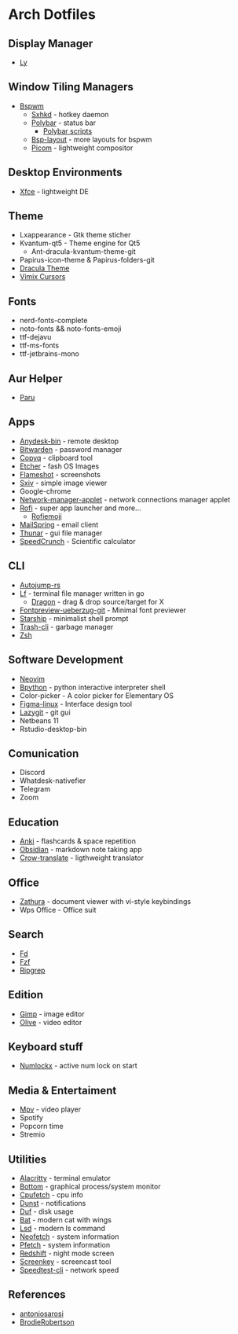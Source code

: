 # Arch Dotfiles

## Display Manager

- [Ly](https://github.com/nullgemm/ly)

## Window Tiling Managers

- [Bspwm](https://github.com/baskerville/bspwm)
  - [Sxhkd](https://github.com/baskerville/sxhkd) - hotkey daemon
  - [Polybar](https://github.com/polybar/polybar) - status bar
    - [Polybar scripts](https://github.com/Dgloor/dotfiles/tree/main/scripts/polybar)
  - [Bsp-layout](https://github.com/phenax/bsp-layout) - more layouts for bspwm
  - [Picom](https://github.com/yshui/picom) - lightweight compositor

## Desktop Environments

- [Xfce](https://wiki.archlinux.org/title/xfce) - lightweight DE

## Theme

- Lxappearance - Gtk theme sticher
- Kvantum-qt5 - Theme engine for Qt5
  - Ant-dracula-kvantum-theme-git
- Papirus-icon-theme & Papirus-folders-git
- [Dracula Theme](https://draculatheme.com/)
- [Vimix Cursors](https://www.pling.com/p/1358330/)

## Fonts

- nerd-fonts-complete
- noto-fonts && noto-fonts-emoji
- ttf-dejavu
- ttf-ms-fonts
- ttf-jetbrains-mono

## Aur Helper

- [Paru](https://github.com/Morganamilo/paru)

## Apps

- [Anydesk-bin](https://anydesk.com/es) - remote desktop
- [Bitwarden](https://bitwarden.com/) - password manager
- [Copyq](https://github.com/hluk/CopyQ) - clipboard tool
- [Etcher](https://github.com/balena-io/etcher) - fash OS Images
- [Flameshot](https://github.com/ManuelLR/docker-flameshot) - screenshots
- [Sxiv](https://github.com/muennich/sxiv) - simple image viewer
- Google-chrome
- [Network-manager-applet](https://www.archlinux.org/packages/?name=network-manager-applet) - network connections manager applet
- [Rofi](https://github.com/davatorium/rofi) - super app launcher and more...
  - [Rofiemoji](https://github.com/Mange/rofi-emoji)
- [MailSpring](https://github.com/Foundry376/Mailspring) - email client
- [Thunar](https://wiki.archlinux.org/title/thunar) - gui file manager
- [SpeedCrunch](https://bitbucket.org/heldercorreia/speedcrunch/src/master/) - Scientific calculator

## CLI

- [Autojump-rs](https://github.com/xen0n/autojump-rs)
- [Lf](https://github.com/gokcehan/lf) - terminal file manager written in go
  - [Dragon](https://github.com/mwh/dragon) - drag & drop source/target for X
- [Fontpreview-ueberzug-git](https://github.com/OliverLew/fontpreview-ueberzug) - Minimal font previewer
- [Starship](https://github.com/starship/starship) - minimalist shell prompt
- [Trash-cli](https://wiki.archlinux.org/index.php/Trash_management) - garbage manager
- [Zsh](<https://wiki.archlinux.org/index.php/Zsh_(Espa%C3%B1ol)>)

## Software Development

- [Neovim](https://github.com/neovim/neovim)
- [Bpython](https://github.com/bpython/bpython) - python interactive interpreter shell
- Color-picker - A color picker for Elementary OS
- [Figma-linux](https://www.figma.com/) - Interface design tool
- [Lazygit](https://github.com/jesseduffield/lazygit) - git gui
- Netbeans 11
- Rstudio-desktop-bin

## Comunication

- Discord
- Whatdesk-nativefier
- Telegram
- Zoom

## Education

- [Anki](https://apps.ankiweb.net/) - flashcards & space repetition
- [Obsidian](https://obsidian.md/) - markdown note taking app
- [Crow-translate](https://crow-translate.github.io/es/) - ligthweight translator

## Office

- [Zathura](https://wiki.archlinux.org/title/zathura) - document viewer with vi-style keybindings
- Wps Office - Office suit

## Search

- [Fd](https://github.com/sharkdp/fd)
- [Fzf](https://github.com/junegunn/fzf)
- [Ripgrep](https://github.com/BurntSushi/ripgrep)

## Edition

- [Gimp](https://www.gimp.org/downloads/) - image editor
- [Olive](https://www.olivevideoeditor.org/) - video editor

## Keyboard stuff

- [Numlockx](<https://wiki.archlinux.org/title/Activating_numlock_on_bootup_(Espa%C3%B1ol)>) - active num lock on start

## Media & Entertaiment

- [Mpv](https://github.com/mpv-player/mpv) - video player
- Spotify
- Popcorn time
- Stremio

## Utilities

- [Alacritty](https://github.com/alacritty/alacritty) - terminal emulator
- [Bottom](https://github.com/ClementTsang/bottom) - graphical process/system monitor
- [Cpufetch](https://github.com/Dr-Noob/cpufetch) - cpu info
- [Dunst](https://github.com/dunst-project/dunst) - notifications
- [Duf](https://github.com/muesli/duf) - disk usage
- [Bat](https://github.com/sharkdp/bat) - modern cat with wings
- [Lsd](https://github.com/Peltoche/lsd) - modern ls command
- [Neofetch](https://github.com/dylanaraps/neofetch) - system information
- [Pfetch](https://github.com/dylanaraps/pfetch) - system information
- [Redshift](https://wiki.archlinux.org/index.php/redshift) - night mode screen
- [Screenkey](https://www.thregr.org/~wavexx/software/screenkey/) - screencast tool
- [Speedtest-cli](https://github.com/sivel/speedtest-cli) - network speed

## References

- [antoniosarosi](https://github.com/antoniosarosi/dotfiles)
- [BrodieRobertson](https://github.com/BrodieRobertson/dotfiles)
